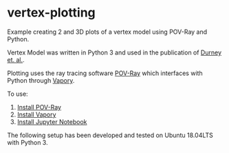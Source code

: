 # vertex-plotting
Example creating 2 and 3D plots of a vertex model using POV-Ray and Python.

Vertex Model was written in Python 3 and used in the publication of [Durney et. al.](https://iopscience.iop.org/article/10.1088/1478-3975/abfa69/meta). 

Plotting uses the ray tracing software [POV-Ray](http://www.povray.org/) which interfaces with Python through [Vapory](https://github.com/Zulko/vapory).

To use: 
1. [Install POV-Ray](http://www.povray.org/download/)
2. [Install Vapory](https://github.com/Zulko/vapory)
3. [Install Jupyter Notebook](https://jupyter.org/install.html)

The following setup has been developed and tested on Ubuntu 18.04LTS with Python 3. 
